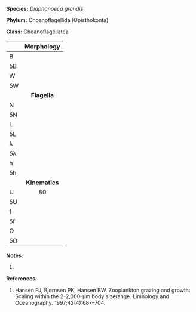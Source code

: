**Species:** *Diaphanoeca grandis*

**Phylum:** Choanoflagellida (Opisthokonta)

**Class:** Choanoflagellatea

|    | **Morphology** |
|:-- | :------------: |
| B  |  |
| δB |  |
| W  |  |
| δW |  |
|    | **Flagella** |
| N  |  |
| δN |  |
| L  |  |
| δL |  |
| λ  |  |
| δλ |  |
| h  |  |
| δh |  |
|    | **Kinematics** |
| U  | 80 |
| δU |  |
| f  |  |
| δf |  |
| Ω  |  |
| δΩ |  |

**Notes:**

1.

**References:**

1. Hansen PJ, Bjørnsen PK, Hansen BW.  Zooplankton grazing and growth:  Scaling within the 2-2,000-μm body sizerange.  Limnology and Oceanography. 1997;42(4):687–704.
